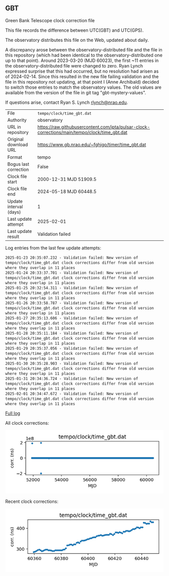 
## GBT

Green Bank Telescope clock correction file

This file records the difference between UTC(GBT) and UTC(GPS).

The observatory distributes this file on the Web, updated about daily.

A discrepancy arose between the observatory-distributed file and the
file in this repository (which had been identical to the 
observatory-distributed one up to that point). Around 
2023-03-20 (MJD 60023), the first ~11 entries in the 
observatory-distributed file were changed to zero.
Ryan Lynch expressed surprise that this had occurred, but no
resolution had arisen as of 2024-02-14. Since this resulted in
the new file failing validation and the file in this repository
not updating, at that point I (Anne Archibald) decided to
switch those entries to match the observatory values. The old values
are available from the version of the file in git tag 
"gbt-mystery-values".

If questions arise, contact Ryan S. Lynch <rlynch@nrao.edu>.

|     |     |
|:--- |:--- |
| File | `tempo/clock/time_gbt.dat` |
| Authority | observatory |
| URL in repository | <https://raw.githubusercontent.com/ipta/pulsar-clock-corrections/main/tempo/clock/time_gbt.dat> |
| Original download URL | <https://www.gb.nrao.edu/~fghigo/timer/time_gbt.dat> |
| Format | tempo |
| Bogus last correction | False |
| Clock file start | 2000-12-31 MJD 51909.5 |
| Clock file end | 2024-05-18 MJD 60448.5 |
| Update interval (days) | 1 |
| Last update attempt | 2025-02-01 |
| Last update result | Validation failed |

Log entries from the last few update attempts:
```
2025-01-23 20:35:07.232 - Validation failed: New version of tempo/clock/time_gbt.dat clock corrections differ from old version where they overlap in 11 places
2025-01-24 20:33:37.701 - Validation failed: New version of tempo/clock/time_gbt.dat clock corrections differ from old version where they overlap in 11 places
2025-01-25 20:32:54.311 - Validation failed: New version of tempo/clock/time_gbt.dat clock corrections differ from old version where they overlap in 11 places
2025-01-26 20:33:58.787 - Validation failed: New version of tempo/clock/time_gbt.dat clock corrections differ from old version where they overlap in 11 places
2025-01-27 20:35:13.606 - Validation failed: New version of tempo/clock/time_gbt.dat clock corrections differ from old version where they overlap in 11 places
2025-01-28 20:35:11.184 - Validation failed: New version of tempo/clock/time_gbt.dat clock corrections differ from old version where they overlap in 11 places
2025-01-29 20:35:37.056 - Validation failed: New version of tempo/clock/time_gbt.dat clock corrections differ from old version where they overlap in 11 places
2025-01-30 20:35:28.903 - Validation failed: New version of tempo/clock/time_gbt.dat clock corrections differ from old version where they overlap in 11 places
2025-01-31 20:34:36.724 - Validation failed: New version of tempo/clock/time_gbt.dat clock corrections differ from old version where they overlap in 11 places
2025-02-01 20:34:47.672 - Validation failed: New version of tempo/clock/time_gbt.dat clock corrections differ from old version where they overlap in 11 places
```
[Full log](https://raw.githubusercontent.com/ipta/pulsar-clock-corrections/main/log/tempo/clock/time_gbt.dat.log)


All clock corrections:

![plot of all clock corrections](time_gbt.dat.png "All corrections")

Recent clock corrections:

![plot of recent clock corrections](time_gbt.dat.short.png "Recent corrections")

